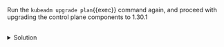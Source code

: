 Run the `kubeadm upgrade plan`{{exec}} command again, and proceed with upgrading the control plane components to 1.30.1

<br>
<details><summary>Solution</summary>
<br>

```plain
# run upgrade plan again
kubeadm upgrade plan
```{{exec}}

```plain
# upgrade components to version v1.27.0
kubeadm upgrade apply v1.30.1
```{{exec}}

</details>
